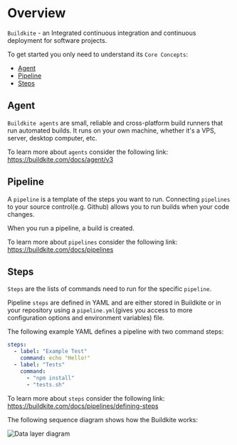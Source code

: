 # Overview

`Buildkite` - an Integrated continuous integration and continuous deployment for software projects.

To get started you only need to understand its `Core Concepts`:

 - [Agent](#agent-description)
 - [Pipeline](#pipeline-description)
 - [Steps](#steps-description)

## Agent

`Buildkite agents` are small, reliable and cross-platform build runners that run automated builds. It runs on your own machine, whether it's a VPS, server, desktop computer, etc.

To learn more about `agents` consider the following link: https://buildkite.com/docs/agent/v3

## Pipeline

A `pipeline` is a template of the steps you want to run. Connecting `pipelines` to your source control(e.g. Github) allows you to run builds when your code changes.

When you run a pipeline, a build is created.

To learn more about `pipelines` consider the following link: https://buildkite.com/docs/pipelines

## Steps

`Steps` are the lists of commands need to run for the specific `pipeline`.

Pipeline `steps` are defined in YAML and are either stored in Buildkite or in your repository using a `pipeline.yml`(gives you access to more configuration options and environment variables) file.

The following example YAML defines a pipeline with two command steps:

```yaml
steps:
  - label: "Example Test"
    command: echo "Hello!"
  - label: "Tests"
    command:
      - "npm install"
      - "tests.sh"
```

To learn more about `steps` consider the following link: https://buildkite.com/docs/pipelines/defining-steps

The following sequence diagram shows how the Buildkite works:

![Data layer diagram](http://www.plantuml.com/plantuml/proxy?cache=no&fmt=svg&src=https://github.com/platform-platform/monorepo/raw/master/docs/diagrams/buildkite_sequence_diagram.puml)
